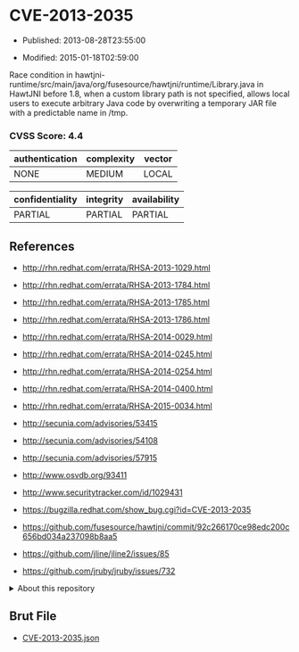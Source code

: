 # CVE-2013-2035

- Published: 2013-08-28T23:55:00

- Modified: 2015-01-18T02:59:00

Race condition in hawtjni-runtime/src/main/java/org/fusesource/hawtjni/runtime/Library.java in HawtJNI before 1.8, when a custom library path is not specified, allows local users to execute arbitrary Java code by overwriting a temporary JAR file with a predictable name in /tmp.

### CVSS Score: **4.4**

| authentication | complexity | vector |
| --- | --- | --- |
| NONE | MEDIUM | LOCAL |

| confidentiality | integrity | availability |
| --- | --- | --- |
| PARTIAL | PARTIAL | PARTIAL |

## References

* http://rhn.redhat.com/errata/RHSA-2013-1029.html

* http://rhn.redhat.com/errata/RHSA-2013-1784.html

* http://rhn.redhat.com/errata/RHSA-2013-1785.html

* http://rhn.redhat.com/errata/RHSA-2013-1786.html

* http://rhn.redhat.com/errata/RHSA-2014-0029.html

* http://rhn.redhat.com/errata/RHSA-2014-0245.html

* http://rhn.redhat.com/errata/RHSA-2014-0254.html

* http://rhn.redhat.com/errata/RHSA-2014-0400.html

* http://rhn.redhat.com/errata/RHSA-2015-0034.html

* http://secunia.com/advisories/53415

* http://secunia.com/advisories/54108

* http://secunia.com/advisories/57915

* http://www.osvdb.org/93411

* http://www.securitytracker.com/id/1029431

* https://bugzilla.redhat.com/show_bug.cgi?id=CVE-2013-2035

* https://github.com/fusesource/hawtjni/commit/92c266170ce98edc200c656bd034a237098b8aa5

* https://github.com/jline/jline2/issues/85

* https://github.com/jruby/jruby/issues/732

<details>
<summary>About this repository</summary> 

  This repository is part of the project [Live Hack CVE](https://github.com/Live-Hack-CVE). Main website can be found [www.live-hack.org](https://www.live-hack.org) 
  
  Made by [Sn0wAlice](https://github.com/Sn0wAlice) for the people that care about security and need to have a feed of the latest CVEs. Hope you enjoy it, don't forget to star the repo and follow me on [Twitter](https://twitter.com/Sn0wAlice) and [Github](https://github.com/Sn0wAlice). And that is my [personnal website](https://www.alice-snow.me/)

  - [Home Page](https://github.com/Live-Hack-CVE)
  - [Framework](https://github.com/Live-Hack-CVE/cve-framework)
  - [CVE database](https://github.com/Live-Hack-CVE/full_database)
  - [Changelog](https://github.com/Live-Hack-CVE/Changelog)
</details>

## Brut File

* [CVE-2013-2035.json](https://raw.githubusercontent.com/Live-Hack-CVE/full_database/main/cves/2013/CVE-2013-2035.json)

